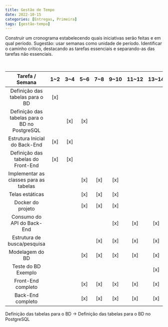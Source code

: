 ```yaml
---
title: Gestão de Tempo
date: 2022-10-15
categories: [Entregas, Primeira]
tags: [gestão-tempo]
---
```


Construir um cronograma estabelecendo quais iniciativas serão feitas e em qual período. Sugestão: usar semanas como unidade de período.
Identificar o caminho crítico, destacando as tarefas essenciais e separando-as das tarefas não essenciais.

<br />

<div align="center">

| Tarefa / Semana | 1~2 | 3~4 | 5~6 | 7~8 | 9~10 | 11~12 | 13~14 | 15~16 |
| :---: | :---: | :---: | :---: | :---: | :---: | :---: | :---: | :---: |
| Definição das tabelas para o BD | [x] |  |  |  |  |  |  |  |
| Definição das tabelas para o BD no PostgreSQL |  | [x] | [x] |  |  |  |  |  |
| Estrutura Inicial do Back-End | [x] | [x] |  |  |  |  |  |  |
| Definição das tabelas do Front-End | [x] | [x] |  |  |  |  |  |  |
| Implementar as classes para as tabelas |  |  | [x] | [x] | [x] |  |  |  |
| Telas estáticas |  |  | [x] | [x] | [x] |  |  |  |
| Docker do projeto |  |  | [x] | [x] | [x] |  |  |  |
| Consumo do API do Back-End |  |  |  |  | [x] | [x] | [x] |  |
| Estrutura de busca/pesquisa |  |  |  | [x] | [x] | [x] | [x] |  |
| Modelagem do BD |  |  | [x] | [x] | [x] | [x] | [x] |  |
| Teste do BD Exemplo |  |  |  |  |  |  | [x] |  |
| Front-End completo |  |  | [x] | [x] | [x] | [x] | [x] | [x] |
| Back-End completo |  |  | [x] | [x] | [x] | [x] | [x] | [x] |

</div>

Definição das tabelas para o BD $\rightarrow$ Definição das tabelas para o BD no PostgreSQL
